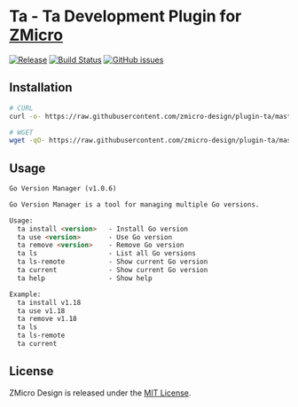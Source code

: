 # Ta - Ta Development Plugin for [ZMicro](https://github.com/zcorky/zmicro)

[![Release](https://img.shields.io/github/tag/zmicro-design/plugin-ta.svg?label=Release)](https://github.com/zmicro-design/plugin-ta/tags)
[![Build Status](https://github.com/zmicro-design/plugin-ta/actions/workflows/test.yml/badge.svg?branch=master)](https://github.com/zmicro-design/plugin-ta/actions/workflows/test.yml)
[![GitHub issues](https://img.shields.io/github/issues/zmicro-design/plugin-ta.svg)](https://github.com/zmicro-design/plugin-ta/issues)


## Installation

```bash
# CURL
curl -o- https://raw.githubusercontent.com/zmicro-design/plugin-ta/master/install | bash

# WGET
wget -qO- https://raw.githubusercontent.com/zmicro-design/plugin-ta/master/install | bash
```

## Usage

```markdown
Go Version Manager (v1.0.6)

Go Version Manager is a tool for managing multiple Go versions.

Usage:
  ta install <version>   - Install Go version
  ta use <version>       - Use Go version
  ta remove <version>    - Remove Go version
  ta ls                  - List all Go versions
  ta ls-remote           - Show current Go version
  ta current             - Show current Go version
  ta help                - Show help

Example:
  ta install v1.18
  ta use v1.18
  ta remove v1.18
  ta ls
  ta ls-remote
  ta current
```

## License
ZMicro Design is released under the [MIT License](./LICENSE).
